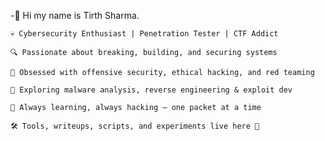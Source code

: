 -👋  Hi my name is Tirth Sharma.

    💀 Cybersecurity Enthusiast | Penetration Tester | CTF Addict

    🔍 Passionate about breaking, building, and securing systems

    🚀 Obsessed with offensive security, ethical hacking, and red teaming

    📂 Exploring malware analysis, reverse engineering & exploit dev

    📡 Always learning, always hacking — one packet at a time

    🛠️ Tools, writeups, scripts, and experiments live here 🧪

